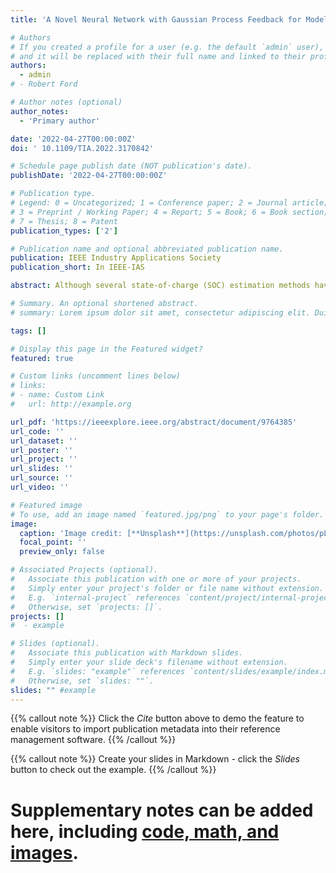 ```yaml
---
title: 'A Novel Neural Network with Gaussian Process Feedback for Modeling the State-of-Charge of Battery Cells'

# Authors
# If you created a profile for a user (e.g. the default `admin` user), write the username (folder name) here
# and it will be replaced with their full name and linked to their profile.
authors:
  - admin
# - Robert Ford

# Author notes (optional)
author_notes:
  - 'Primary author'

date: '2022-04-27T00:00:00Z'
doi: ' 10.1109/TIA.2022.3170842'

# Schedule page publish date (NOT publication's date).
publishDate: '2022-04-27T00:00:00Z'

# Publication type.
# Legend: 0 = Uncategorized; 1 = Conference paper; 2 = Journal article;
# 3 = Preprint / Working Paper; 4 = Report; 5 = Book; 6 = Book section;
# 7 = Thesis; 8 = Patent
publication_types: ['2']

# Publication name and optional abbreviated publication name.
publication: IEEE Industry Applications Society
publication_short: In IEEE-IAS

abstract: Although several state-of-charge (SOC) estimation methods have been proposed at the battery cell level, limited work has been done to identify the effect of cell aging on SOC estimations. To address this challenge, this paper proposes a novel method for estimating the SOC of Lithium-ion (Li-ion) battery cells by accurately modeling the cell aging and degradation information. The proposed method, termed as NNGP, is a deep neural network with Gaussian process feedback. The novel Gaussian process feedback helps the NNGP correlate SOC trends over consecutive charge-discharge cycles. Instead of time, the NNGP leverages available energy to correlate these SOC trends. The deep neural network within the NNGP then utilizes this information and other measured inputs to capture long-term cell aging and degradation trends. The NNGP leverages the most recent cell information to adapt its weights and estimate the SOC by employing an adaptive weighted training strategy. In our experiments on four Li-ion battery cells from three publicly available accelerated aging datasets, the NNGP clearly outperforms other benchmarked methods. The NNGP is also shown to be a useful prognostic tool capable of accurately estimating the SOC for up to 25 cycles in the future with an MAE below 3.5%. When tested under dynamic driving conditions and unknown initial SOC, the NNGP is shown to offer considerable improvements over other benchmarked state-of-art methods. The derivation of the model followed by experimental evaluation is presented.

# Summary. An optional shortened abstract.
# summary: Lorem ipsum dolor sit amet, consectetur adipiscing elit. Duis posuere tellus ac convallis # placerat. Proin tincidunt magna sed ex sollicitudin condimentum.

tags: []

# Display this page in the Featured widget?
featured: true

# Custom links (uncomment lines below)
# links:
# - name: Custom Link
#   url: http://example.org

url_pdf: 'https://ieeexplore.ieee.org/abstract/document/9764385'
url_code: ''
url_dataset: ''
url_poster: ''
url_project: ''
url_slides: ''
url_source: ''
url_video: ''

# Featured image
# To use, add an image named `featured.jpg/png` to your page's folder.
image:
  caption: 'Image credit: [**Unsplash**](https://unsplash.com/photos/pLCdAaMFLTE)'
  focal_point: ''
  preview_only: false

# Associated Projects (optional).
#   Associate this publication with one or more of your projects.
#   Simply enter your project's folder or file name without extension.
#   E.g. `internal-project` references `content/project/internal-project/index.md`.
#   Otherwise, set `projects: []`.
projects: []
#  - example

# Slides (optional).
#   Associate this publication with Markdown slides.
#   Simply enter your slide deck's filename without extension.
#   E.g. `slides: "example"` references `content/slides/example/index.md`.
#   Otherwise, set `slides: ""`.
slides: "" #example
---
```


{{% callout note %}}
Click the _Cite_ button above to demo the feature to enable visitors to import publication metadata into their reference management software.
{{% /callout %}}

{{% callout note %}}
Create your slides in Markdown - click the _Slides_ button to check out the example.
{{% /callout %}}

# Supplementary notes can be added here, including [code, math, and images](https://wowchemy.com/docs/writing-markdown-latex/).
